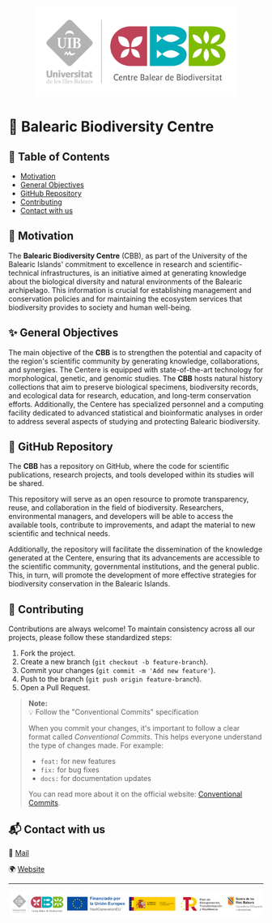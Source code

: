<p align="center">
  <img src="https://github.com/centrebalearbiodiversitat/.github/blob/main/profile/static/logo_cbb.png" alt="founding" width="400">
</p>

# 🌱 Balearic Biodiversity Centre


## 📖 Table of Contents

- [Motivation](#motivation)
- [General Objectives](#general-objectives)
- [GitHub Repository](#github-repository)
- [Contributing](#contributing)
- [Contact with us](#contact-with-us)


## 🎯 Motivation
The **Balearic Biodiversity Centre** (CBB), as part of the University of the Balearic Islands' commitment to excellence in research and scientific-technical infrastructures, is an initiative aimed at generating knowledge about the biological diversity and natural environments of the Balearic archipelago. This information is crucial for establishing management and conservation policies and for maintaining the ecosystem services that biodiversity provides to society and human well-being.


## ✨ General Objectives
The main objective of the **CBB** is to strengthen the potential and capacity of the region's scientific community by generating knowledge, collaborations, and synergies. The Centere is equipped with state-of-the-art technology for morphological, genetic, and genomic studies. The **CBB** hosts natural history collections that aim to preserve biological specimens, biodiversity records, and ecological data for research, education, and long-term conservation efforts. Additionally, the Centere has specialized personnel and a computing facility dedicated to advanced statistical and bioinformatic analyses in order to address several aspects of studying and protecting Balearic biodiversity.


## 📁 GitHub Repository
The **CBB** has a repository on GitHub, where the code for scientific publications, research projects, and tools developed within its studies will be shared.

This repository will serve as an open resource to promote transparency, reuse, and collaboration in the field of biodiversity. Researchers, environmental managers, and developers will be able to access the available tools, contribute to improvements, and adapt the material to new scientific and technical needs.

Additionally, the repository will facilitate the dissemination of the knowledge generated at the Centere, ensuring that its advancements are accessible to the scientific community, governmental institutions, and the general public. This, in turn, will promote the development of more effective strategies for biodiversity conservation in the Balearic Islands.


## 🤝 Contributing 
Contributions are always welcome! To maintain consistency across all our projects, please follow these standardized steps:

1. Fork the project. 
2. Create a new branch (`git checkout -b feature-branch`). 
3. Commit your changes (`git commit -m 'Add new feature'`).
4. Push to the branch (`git push origin feature-branch`). 
5. Open a Pull Request.

> **Note:**  
> 💡 Follow the "Conventional Commits" specification  
>
> When you commit your changes, it's important to follow a clear format called *Conventional Commits*. This helps everyone understand the type of changes made. For example:
>
> * `feat:` for new features
> * `fix:` for bug fixes
> * `docs:` for documentation updates  
>
> You can read more about it on the official website: [Conventional Commits](https://www.conventionalcommits.org/en/v1.0.0/).


## 📬 Contact with us

📩  [Mail](mailto:centre.biodiversitat@uib.es) 

🌍  [Website](https://centrebaleardebiodiversitat.uib.es/)

<hr>

<p align="center">
  <img src="https://github.com/centrebalearbiodiversitat/.github/blob/main/profile/static/founding.png" alt="founding" width="500">
</p>
